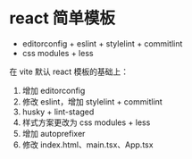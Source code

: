 # react 简单模板

* editorconfig + eslint + stylelint + commitlint
* css modules + less

在 vite 默认 react 模板的基础上：
1. 增加 editorconfig
2. 修改 eslint，增加 stylelint + commitlint
3. husky + lint-staged
4. 样式方案更改为 css modules + less
5. 增加 autoprefixer
6. 修改 index.html、main.tsx、App.tsx
